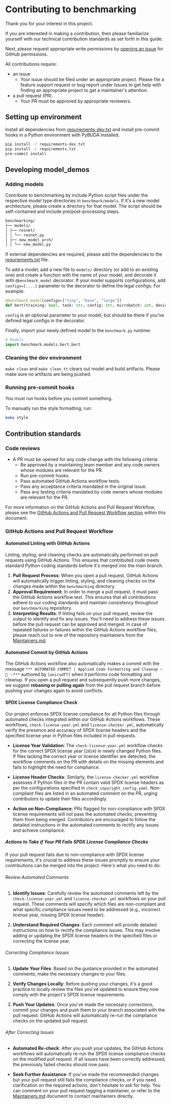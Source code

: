 # Contributing to benchmarking

Thank you for your interest in this project.

If you are interested in making a contribution, then please familiarize
yourself with our technical contribution standards as set forth in this guide.

Next, please request appropriate write permissions by [opening an
issue](https://github.com/tenstorrent/benchmarking/issues/new/choose) for
GitHub permissions.

All contributions require:

- an issue
  - Your issue should be filed under an appropriate project. Please file a
    feature support request or bug report under Issues to get help with finding
    an appropriate project to get a maintainer's attention.
- a pull request (PR).
  - Your PR must be approved by appropriate reviewers.

## Setting up environment

Install all dependencies from [requriements-dev.txt](requirements-dev.txt) and install pre-commit hooks in a Python environment with PyBUDA installed.

```bash
pip install -r requirements-dev.txt
pip install -r requirements.txt
pre-commit install
```

## Developing model_demos

### Adding models

Contribute to benchmarking by include Python script files under the respective model type directories in `benchmark/models`. If it's a new model architecture, please create a directory for that model. The script should be self-contained and include pre/post-processing steps.

```bash
benchmarking/
├── models/
│ ├── resnet/
│ │ └── resnet.py
│ ├── new_model_arch/
│ │ └── new_model.py
```

If external dependencies are required, please add the dependencies to the [requriements.txt](requirements.txt) file.

To add a model, add a new file to `models/` directory (or add to an existing one) and create a function with the name of your model, and decorate it with
`@benchmark_model` decorator. If your model supports configurations, add `configs=[....]` parameter to the decorator to define the legal configs. For example:

```python
@benchmark_model(configs=["tiny", "base", "large"])
def bert(training: bool, task: str, config: str, microbatch: int, device: str, data_type: str):
```

`config` is an optional parameter to your model, but should be there if you've defined legal configs in the decorator.

Finally, import your newly defined model to the `benchmark.py` runtime:

```python
# Models
import benchmark.models.bert.bert
```

### Cleaning the dev environment

`make clean` and `make clean_tt` clears out model and build artifacts. Please make sure no artifacts are being pushed.

### Running pre-commit hooks

You must run hooks before you commit something.

To manually run the style formatting, run:

```bash
make style
```

## Contribution standards

### Code reviews

- A PR must be opened for any code change with the following criteria:
  - Be approved by a maintaining team member and any code owners whose modules are relevant for the PR.
  - Run pre-commit hooks.
  - Pass automated GitHub Actions workflow tests.
  - Pass any acceptance criteria mandated in the original issue.
  - Pass any testing criteria mandated by code owners whose modules are relevant for the PR.

For more information on the GitHub Actions and Pull Request Workflow, please see the [GitHub Actions and Pull Request Workflow section](#github-actions-and-pull-request-workflow) within this document.

### GitHub Actions and Pull Request Workflow

#### Automated Linting with GitHub Actions

Linting, styling, and cleaning checks are automatically performed on pull requests using GitHub Actions. This ensures that contributed code meets standard Python coding standards before it's merged into the main branch.

1. **Pull Request Process**: When you open a pull request, GitHub Actions will automatically trigger linting, styling, and cleaning checks on the changes made within the `benchmarking` directory.
2. **Approval Requirement**: In order to merge a pull request, it must pass the GitHub Actions workflow test. This ensures that all contributions adhere to our coding standards and maintain consistency throughout our `benchmarking` repository.
3. **Interpreting Results**: If linting fails on your pull request, review the output to identify and fix any issues. You'll need to address these issues before the pull request can be approved and merged. In case of repeated failures or failures within the GitHub Actions workflow files, please reach out to one of the repository maintainers from the [Maintainers.md](MAINTAINERS.md).

#### Automated Commit by GitHub Actions

The GitHub Actions workflow also automatically makes a commit with the message `*** AUTOMATED COMMIT | Applied Code Formatting and Cleanup ✨ 🍰 ✨***` authored by `[anirudTT]` when it performs code formatting and cleanup. If you open a pull request and subsequently push more changes, we suggest **rebasing or pulling again** from the pull request branch before pushing your changes again to avoid conflicts.

#### SPDX License Compliance Check

Our project enforces SPDX license compliance for all Python files through automated checks integrated within our GitHub Actions workflows. These workflows, `check-license-year.yml` and `license-checker.yml`, automatically verify the presence and accuracy of SPDX license headers and the specified license year in Python files included in pull requests.

- **License Year Validation**: The `check-license-year.yml` workflow checks for the correct SPDX license year (`2024`) in newly changed Python files. If files lacking the correct year or license identifier are detected, the workflow comments on the PR with details on the missing elements and fails to highlight the need for compliance.

- **License Header Checks**: Similarly, the `license-checker.yml` workflow assesses if Python files in the PR contain valid SPDX license headers as per the configurations specified in `check_copyright_config.yaml`. Non-compliant files are listed in an automated comment on the PR, urging contributors to update their files accordingly.

- **Action on Non-Compliance**: PRs flagged for non-compliance with SPDX license requirements will not pass the automated checks, preventing them from being merged. Contributors are encouraged to follow the detailed instructions in the automated comments to rectify any issues and achieve compliance.


##### Actions to Take if Your PR Fails SPDX License Compliance Checks

If your pull request fails due to non-compliance with SPDX license requirements, it's crucial to address these issues promptly to ensure your contributions can be merged into the project. Here's what you need to do:

###### Review Automated Comments

1. **Identify Issues**: Carefully review the automated comments left by the `check-license-year.yml` and `license-checker.yml` workflows on your pull request. These comments will specify which files are non-compliant and what specific compliance issues need to be addressed (e.g., incorrect license year, missing SPDX license header).

2. **Understand Required Changes**: Each comment will provide detailed instructions on how to rectify the compliance issues. This may involve adding or updating the SPDX license headers in the specified files or correcting the license year.

###### Correcting Compliance Issues

1. **Update Your Files**: Based on the guidance provided in the automated comments, make the necessary changes to your files.

2. **Verify Changes Locally**: Before pushing your changes, it's a good practice to locally review the files you've updated to ensure they now comply with the project's SPDX license requirements.

3. **Push Your Updates**: Once you've made the necessary corrections, commit your changes and push them to your branch associated with the pull request. GitHub Actions will automatically re-run the compliance checks on the updated pull request.

###### After Correcting Issues

- **Automated Re-check**: After you push your updates, the GitHub Actions workflows will automatically re-run the SPDX license compliance checks on the modified pull request. If all issues have been correctly addressed, the previously failed checks should now pass.

- **Seek Further Assistance**: If you've made the recommended changes but your pull request still fails the compliance checks, or if you need clarification on the required actions, don't hesitate to ask for help. You can comment on your pull request tagging a maintainer, or refer to the [Maintainers.md](Maintainers.md) document to contact maintainers directly.

